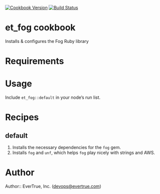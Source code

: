 [![Cookbook Version](https://img.shields.io/cookbook/v/et_fog.svg?style=flat)](https://supermarket.getchef.com/cookbooks/et_fog)
[![Build Status](http://img.shields.io/travis/evertrue/et_fog-cookbook.svg?style=flat)](https://travis-ci.org/evertrue/et_fog-cookbook)

# et_fog cookbook

Installs & configures the Fog Ruby library

# Requirements

# Usage

Include `et_fog::default` in your node’s run list.

# Recipes

## default

1. Installs the necessary dependencies for the `fog` gem.
2. Installs `fog` and `unf`, which helps `fog` play nicely with strings and AWS.

# Author

Author:: EverTrue, Inc. (<devops@evertrue.com>)
